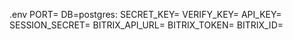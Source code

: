 .env
PORT=
DB=postgres:
SECRET_KEY=
VERIFY_KEY=
API_KEY=
SESSION_SECRET=
BITRIX_API_URL=
BITRIX_TOKEN=
BITRIX_ID=

